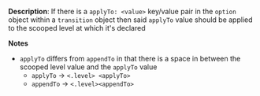 __Description__: If there is a `applyTo: <value>` key/value pair in the `option` object within a `transition` object then said `applyTo` value should be applied to the scooped level at which it's declared

__Notes__

- `applyTo` differs from `appendTo` in that there is a space in between the scooped level value and the `applyTo` value
    + `applyTo` -> `<.level> <applyTo>`
    + `appendTo` -> `<.level><appendTo>`